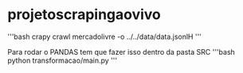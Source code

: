 # projetoscrapingaovivo

'''bash
crapy crawl mercadolivre -o ../../data/data.jsonlH
'''

Para rodar o PANDAS tem que fazer isso dentro da pasta SRC
'''bash
python transformacao/main.py
'''



